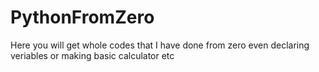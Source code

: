 # PythonFromZero
Here you will get whole codes that I have done from zero even declaring veriables or making basic calculator etc 
